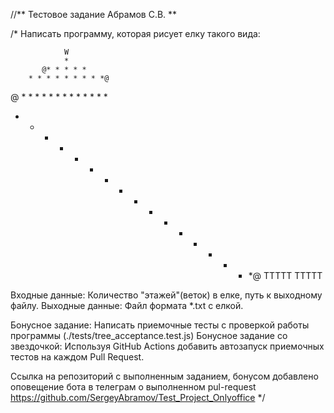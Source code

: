 //** Тестовое задание Абрамов С.В. **

/* Написать программу, которая рисует елку такого вида:

                W
                *
           @* * * * *
        * * * * * * * * *@
   @ * * * * * * * * * * * * *
* * * * * * * * * * * * * * * * *@
              TTTTT
              TTTTT

Входные данные: Количество "этажей"(веток) в елке, путь к выходному файлу.
Выходные данные: Файл формата *.txt с елкой.

Бонусное задание: Написать приемочные тесты с проверкой работы программы (./tests/tree_acceptance.test.js)
Бонусное задание со звездочкой: Используя GitHub Actions добавить автозапуск
приемочных тестов на каждом Pull Request.

Ссылка на репозиторий с выполненным заданием, бонусом добавлено оповещение бота в телеграм о выполненном pul-request
https://github.com/SergeyAbramov/Test_Project_Onlyoffice
*/